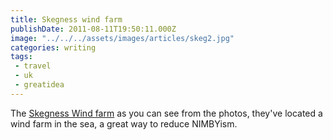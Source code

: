 ```yaml
---
title: Skegness wind farm
publishDate: 2011-08-11T19:50:11.000Z
image: "../../../assets/images/articles/skeg2.jpg"
categories: writing
tags:
 - travel
 - uk
 - greatidea
---
```


The <a href="https://www.skegnesspier.co.uk/windfarm.html" target="_blank">Skegness Wind farm</a> as you can see from the photos, they've located a wind farm in the sea, a great way to reduce NIMBYism.
